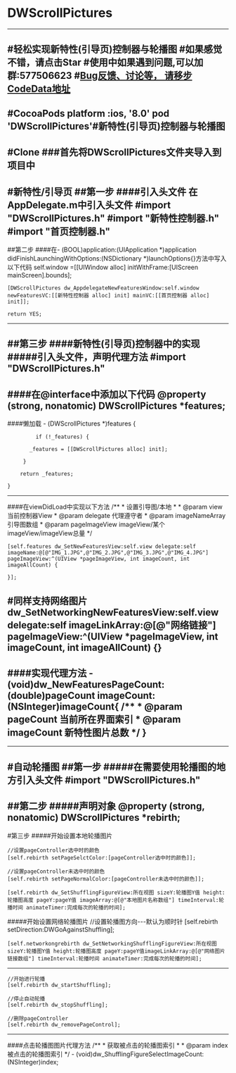 # DWScrollPictures
---
#轻松实现新特性(引导页)控制器与轮播图
#如果感觉不错，请点击Star
#使用中如果遇到问题,可以加群:577506623
#[Bug反馈、讨论等， 请移步CodeData地址](http://www.codedata.cn/cdetail/Objective-C/ScrollView/1471998874096327)
---
#CocoaPods
	platform :ios, '8.0'
	pod 'DWScrollPictures'#新特性(引导页)控制器与轮播图
---
#Clone
###首先将DWScrollPictures文件夹导入到项目中
---
#新特性/引导页
##第一步
####引入头文件
    在AppDelegate.m中引入头文件
    #import "DWScrollPictures.h"
	#import "新特性控制器.h"
	#import "首页控制器.h"
---
##第二步
####在- (BOOL)application:(UIApplication *)application didFinishLaunchingWithOptions:(NSDictionary *)launchOptions{}方法中写入以下代码
	 self.window =[[UIWindow alloc] initWithFrame:[UIScreen mainScreen].bounds];
    
    [DWScrollPictures dw_AppdelegateNewFeaturesWindow:self.window newFeaturesVC:[[新特性控制器 alloc] init] mainVC:[[首页控制器 alloc] init]];
	
	return YES;
---
##第三步
####新特性(引导页)控制器中的实现
#####引入头文件，声明代理方法
	#import "DWScrollPictures.h"
	<DWScrollerPageCountDelegate>
---
####在@interface中添加以下代码
	@property (strong, nonatomic) DWScrollPictures *features;
---
####懒加载
	- (DWScrollPictures *)features {
    
   			 if (!_features) {
        
     	   _features = [[DWScrollPictures alloc] init];
     	   
   		 }	
   		 
    	return _features;
    
	}
---
####在viewDidLoad中实现以下方法
		/**
		 *  设置引导图/本地
		 *
		 *  @param view   		  	当前控制器View
 		 *  @param delegate      	代理遵守者
 		 *  @param imageNameArray   引导图数组
		 *  @param pageImageView                 				imageView/某个imageView/imageView总量
		 */

	[self.features dw_SetNewFeaturesView:self.view delegate:self imageName:@[@"IMG_1.JPG",@"IMG_2.JPG",@"IMG_3.JPG",@"IMG_4.JPG"] pageImageView:^(UIView *pageImageView, int imageCount, int imageAllCount) {        
        
    }];
#同样支持网络图片
	dw_SetNetworkingNewFeaturesView:self.view delegate:self imageLinkArray:@[@"网络链接"] pageImageView:^(UIView *pageImageView, int imageCount, int imageAllCount) {}
---
####实现代理方法
	- (void)dw_NewFeaturesPageCount:(double)pageCount imageCount:(NSInteger)imageCount{
	/**
 	 *  @param pageCount  当前所在界面索引
 	 *  @param imageCount 新特性图片总数
 	 */
	}
---
---
#自动轮播图
##第一步
#####在需要使用轮播图的地方引入头文件
	#import "DWScrollPictures.h"
---
##第二步
#####声明对象
	@property (strong, nonatomic) DWScrollPictures *rebirth;
---
#第三步
#####开始设置本地轮播图片
	
	//设置pageController选中时的颜色
	[self.rebirth setPageSelctColor:[pageController选中时的颜色]];
	
	//设置pageController未选中时的颜色
	[self.rebirth setPageNormalColor:[pageController未选中时的颜色]];
	
	[self.rebirth dw_SetShufflingFigureView:所在视图 sizeY:轮播图Y值 height:轮播图高度 pageY:pageY值 imageArray:@[@"本地图片名称数组"] timeInterval:轮播时间 animateTimer:完成每次的轮播的时间];
#####开始设置网络轮播图片
	//设置轮播图方向---默认为顺时针
	[self.rebirth setDirection:DWGoAgainstShuffling];
	
	[self.networkongrebirth dw_SetNetworkingShufflingFigureView:所在视图  sizeY:轮播图Y值 height:轮播图高度 pageY:pageY值imageLinkArray:@[@"网络图片链接数组"] timeInterval:轮播时间 animateTimer:完成每次的轮播的时间];
---	
	//开始进行轮播
	[self.rebirth dw_startShuffling];
	
	//停止自动轮播
	[self.rebirth dw_stopShuffling];
	
	//删除pageController
	[self.rebirth dw_removePageControl];
---
####点击轮播图图片代理方法
	/**
	 *  获取被点击的轮播图索引
	 *
	 *  @param index 被点击的轮播图索引
	 */
	- (void)dw_ShufflingFigureSelectImageCount:(NSInteger)index;
